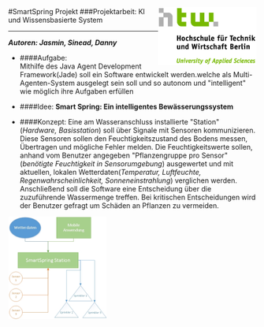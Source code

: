 <img src="HTWLogo.jpg" alt="HTW-Berlin" align="right" style="width: 200px;" />
#SmartSpring Projekt
###Projektarbeit: KI und Wissensbasierte System

____________________________________________________
___Autoren: Jasmin, Sinead, Danny___



+ ####Aufgabe:  
Mithilfe des Java Agent Development Framework(Jade) soll ein Software entwickelt werden.welche als Multi-Agenten-System ausgelegt sein soll und so autonom und "intelligent" wie möglich ihre Aufgaben erfüllen 

+ ####Idee: 
__Smart Spring: Ein intelligentes Bewässerungssystem__ 

+ ####Konzept:
Eine am Wasseranschluss installierte "Station" (*Hardware, Basisstation*) soll über Signale mit Sensoren kommunizieren. Diese Sensoren sollen den Feuchtigkeitszustand des Bodens messen, Übertragen und mögliche Fehler melden.
Die Feuchtigkeitswerte sollen, anhand vom Benutzer angegeben "Pflanzengruppe pro Sensor" (*benötigte Feuchtigkeit in Sensorumgebung*) ausgewertet und mit aktuellen, lokalen Wetterdaten(*Temperatur, Luftfeuchte, Regenwahrscheinlichkeit, Sonneneinstrahlung*) verglichen werden. Anschließend soll die Software eine Entscheidung über die zuzuführende Wassermenge  treffen. Bei kritischen Entscheidungen wird der Benutzer gefragt um Schäden an Pflanzen zu vermeiden.

<img src="Konzept1.jpg" alt="Konzept1" align="middle" style="width: 200px;"/>
